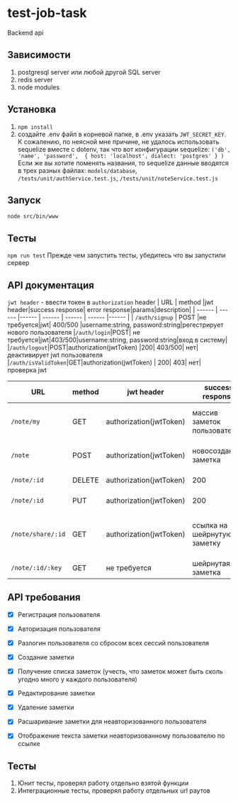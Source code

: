 # test-job-task
Backend api

## Зависимости
1) postgresql server или любой другой SQL server
2) redis server
3) node modules

## Установка
1) `npm install`
2) создайте .env файл в корневой папке, в .env указать `JWT_SECRET_KEY`. К сожалению, по неясной мне причине, не удалось использовать sequelize вместе c dotenv, так что вот конфигурации sequelize:
  `('db', 'name', 'password', 
  {
    host: 'localhost',
    dialect: 'postgres'
  }
  )`
  Если же вы хотите поменять названия, то sequelize данные вводятся в трех разных файлах: `models/database`, `/tests/unit/authService.test.js`, `/tests/unit/noteService.test.js`

## Запуск
`node src/bin/www`


## Тесты
`npm run test`
Прежде чем запустить тесты, убедитесь что вы запустили сервер

## API документация
`jwt header` - ввести токен в `authorization` header
| URL | method |jwt header|success response| error response|params|description|
| ------ | ------ |------ | ------ | ------ | ------ |------ |
| ``/auth/signup`` | POST |не требуется|jwt| 400/500 |username:string, password:string|регестрирует нового пользователя
|``/auth/login``|POST| не требуется|jwt|403/500|username:string, password:string|вход в систему|
|``/auth/logout``|POST|authorization(jwtToken) |200| 403/500| нет|деактивирует jwt пользователя
|``/auth/isValidToken``|GET|authorization(jwtToken) | 200| 403| нет| проверка jwt

| URL | method |jwt header|success response| error response|params|description|
| ------ | ------ |------ | ------ | ------ | ------ |------ |
| ``/note/my`` | GET |authorization(jwtToken)|массив заметок пользователя|500/403 |нет|возвращает все заметки конкретного пользователя
| ``/note`` | POST |authorization(jwtToken)|новосозданная заметка|500/403/400 |text:string|создает новую заметку
| ``/note/:id`` | DELETE |authorization(jwtToken)|200|500/403/404 |нет|удаляет заметку
| ``/note/:id`` | PUT |authorization(jwtToken)|200|500/403/404 |text:string|редактирует заметку
| ``/note/share/:id`` | GET |authorization(jwtToken)|ссылка на шейрнутую заметку|500/403/404 |нет|создает ссылку на любую собственную заметку
| ``/note/:id/:key`` | GET |не требуется|шейрнутая заметка|500/404 |нет|возвращает заметку

## API требования

- [x] Регистрация пользователя  

- [x] Авторизация пользователя

- [x] Разлогин пользователя со сбросом всех сессий пользователя

- [x] Создание заметки

- [x] Получение списка заметок (учесть, что заметок может быть сколь угодно много у каждого пользователя)

- [x] Редактирование заметки

- [x] Удаление заметки

- [x] Расшаривание заметки для неавторизованного пользователя

- [x] Отображение текста заметки неавторизованному пользователю по ссылке

## Тесты
1) Юнит тесты, проверял работу отдельно взятой функции
2) Интеграционные тесты, проверял работу отдельных url раутов

